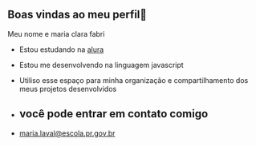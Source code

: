 ## Boas vindas ao meu perfil🌸

Meu nome e maria clara fabri

- Estou estudando na [alura](https://www.alura.com.br)
- Estou me desenvolvendo na linguagem javascript
- Utiliso esse espaço para minha organização e compartilhamento dos meus projetos desenvolvidos

- ## você pode entrar em contato comigo

- maria.laval@escola.pr.gov.br
 
